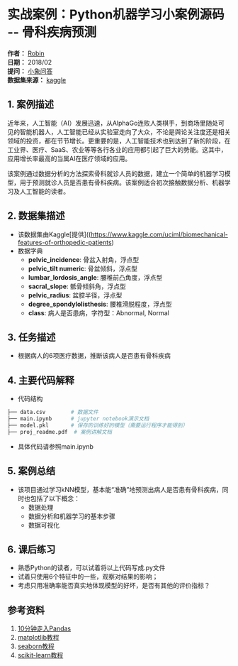 # 实战案例：Python机器学习小案例源码 -- 骨科疾病预测


**作者：** [Robin](http://wenda.chinahadoop.cn/people/Robin_TY)  
**日期：** 2018/02  
**提问：** [小象问答](http://wenda.chinahadoop.cn/)  
**数据集来源：** [kaggle](https://www.kaggle.com/uciml/biomechanical-features-of-orthopedic-patients)  

## 1. 案例描述
近年来，人工智能（AI）发展迅速，从AlphaGo连败人类棋手，到商场里随处可见的智能机器人，人工智能已经从实验室走向了大众，不论是舆论关注度还是相关领域的投资，都在节节增长。更重要的是，人工智能技术也到达到了新的阶段，在工业界、医疗、SaaS、农业等等各行各业的应用都引起了巨大的势能。这其中，应用增长率最高的当属AI在医疗领域的应用。

该案例通过数据分析的方法探索骨科就诊人员的数据，建立一个简单的机器学习模型，用于预测就诊人员是否患有骨科疾病。该案例适合初次接触数据分析、机器学习及人工智能的读者。

## 2. 数据集描述
* 该数据集由Kaggle[提供]((https://www.kaggle.com/uciml/biomechanical-features-of-orthopedic-patients)
* 数据字典
    * **pelvic_incidence**: 骨盆入射角，浮点型
    * **pelvic_tilt numeric**: 骨盆倾斜，浮点型
    * **lumbar_lordosis_angle**: 腰椎前凸角度，浮点型
    * **sacral_slope**: 骶骨倾斜角，浮点型
    * **pelvic_radius**: 盆腔半径，浮点型
    * **degree_spondylolisthesis**: 腰椎滑脱程度，浮点型
    * **class**: 病人是否患病，字符型：Abnormal, Normal
  

## 3. 任务描述
* 根据病人的6项医疗数据，推断该病人是否患有骨科疾病

## 4. 主要代码解释
* 代码结构  
```bash
├── data.csv        # 数据文件
├── main.ipynb      # jupyter notebook演示文档
├── model.pkl       # 保存的训练好的模型（需要运行程序才能得到）
├── proj_readme.pdf  # 案例讲解文档
```

* 具体代码请参照main.ipynb

## 5. 案例总结
* 该项目通过学习kNN模型，基本能“准确”地预测出病人是否患有骨科疾病，同时也包括了以下概念：
    * 数据处理
    * 数据分析和机器学习的基本步骤
    * 数据可视化


## 6. 课后练习
* 熟悉Python的读者，可以试着将以上代码写成.py文件
* 试着只使用6个特征中的一些，观察对结果的影响；
* 考虑只用准确率能否真实地体现模型的好坏，是否有其他的评价指标？


## 参考资料
1. [10分钟走入Pandas](https://pandas.pydata.org/pandas-docs/stable/10min.html)
2. [matplotlib教程](https://matplotlib.org/users/pyplot_tutorial.html)
3. [seaborn教程](https://seaborn.pydata.org/tutorial.html)
4. [scikit-learn教程](http://scikit-learn.org/stable/tutorial/index.html)
